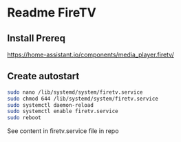 # Readme FireTV

## Install Prereq
https://home-assistant.io/components/media_player.firetv/

## Create autostart
```bash
sudo nano /lib/systemd/system/firetv.service
sudo chmod 644 /lib/systemd/system/firetv.service 
sudo systemctl daemon-reload 
sudo systemctl enable firetv.service
sudo reboot
```

See content in firetv.service file in repo
